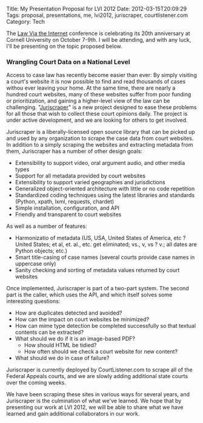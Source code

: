 Title: My Presentation Proposal for LVI 2012
Date: 2012-03-15T20:09:29
Tags: proposal, presentations, me, lvi2012, juriscraper, courtlistener.com
Category: Tech

The [Law Via the Internet][2] conference is  celebrating its 20th anniversary
 at Cornell University on October 7-9th. I will be attending, 
 and with any luck, I'll be presenting on the topic proposed below.

### Wrangling Court Data on a National Level ###

Access to case law has recently become easier than ever: By simply visiting 
a court's website it is now possible to find and read thousands of cases 
withou  ever leaving your home. At the same time, there are nearly a hundred
 court websites, many of these websites suffer from poor funding or 
 prioritization, and gaining a higher-level view of the law can be 
 challenging. "[Juriscraper][1]" is a new project designed to ease these 
 problems for all those that wish to collect these court opinions daily. The
  project is under active development, and we are looking for others to get 
  involved.

Juriscraper is a liberally-licensed open source library that can be picked 
up and used by any organization to scrape the case data from court websites.
 In addition to a simply scraping the websites and extracting metadata from 
 them, Juriscraper has a number of other design goals:   

 * Extensibility to support video, oral argument audio, and other media types
 * Support for all metadata provided by court websites
 * Extensibility to support varied geographies and jurisdictions
 * Generalized object-oriented architecture with little or no code repetition
 * Standardized coding techniques using the latest libraries and standards (Python, xpath, lxml, requests, chardet)
 * Simple installation, configuration, and API
 * Friendly and transparent to court websites

As well as a number of features:  

 * Harmonizatio  of metadata (US, USA, United States of America, 
 etc ? United States; et al, et. al., etc. get eliminated; vs., v, 
 vs ? v.; all dates are Python objects; etc.)
 * Smart title-casing of case names (several courts provide case names in 
 uppercase only)
 * Sanity checking and sorting of metadata values returned by court websites

Once implemented, Juriscraper is part of a two-part system. The second part 
is the caller, which uses the API, and which itself solves some interesting 
questions:  

 * How are duplicates detected and avoided? 
 * How can the impact on court websites be minimized?
 * How can mime type detection be completed successfully so that textual contents can be extracted?
 * What should we do if it is an image-based PDF?
     * How should HTML be tidied?
     * How often should we check a court website for new content?  
 * What should we do in case of failure?

Juriscraper is currently deployed by CourtListener.com to scrape all of the 
Federal Appeals courts, and we are slowly adding additional state courts 
over the coming weeks. 

We have been scraping these sites in various ways for several years, 
and Juriscraper is the culmination of what we've learned. We hope that by 
presenting our work at LVI 2012, we will be able to share what we have 
learned and gain additional collaborators in our work.

[1]: https://bitbucket.org/mlissner/juriscraper/ 
[2]: http://blog.law.cornell.edu/lvi2012/
